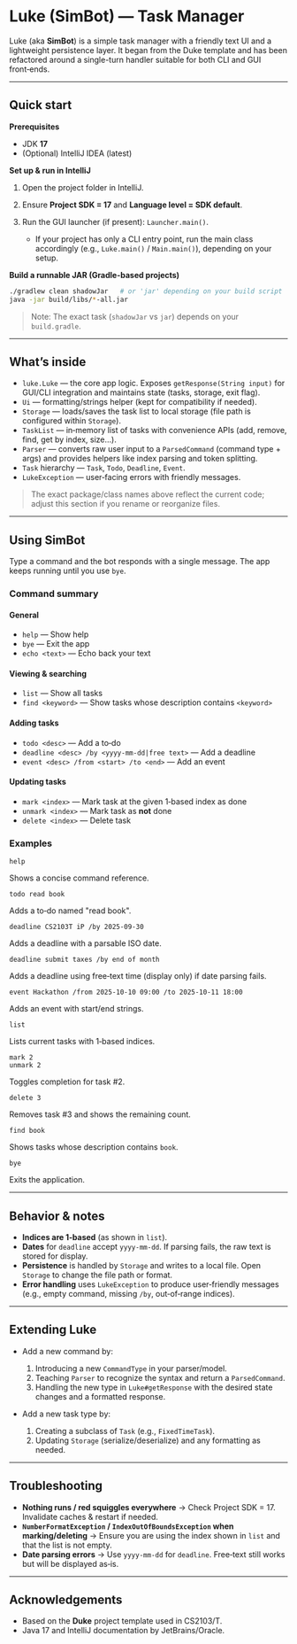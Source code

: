 # Luke (SimBot) — Task Manager

Luke (aka **SimBot**) is a simple task manager with a friendly text UI and a lightweight persistence layer. It began from the Duke template and has been refactored around a single-turn handler suitable for both CLI and GUI front‑ends.

---

## Quick start

**Prerequisites**

* JDK **17**
* (Optional) IntelliJ IDEA (latest)

**Set up & run in IntelliJ**

1. Open the project folder in IntelliJ.
2. Ensure **Project SDK = 17** and **Language level = SDK default**.
3. Run the GUI launcher (if present): `Launcher.main()`.

   * If your project has only a CLI entry point, run the main class accordingly (e.g., `Luke.main()` / `Main.main()`), depending on your setup.

**Build a runnable JAR (Gradle-based projects)**

```bash
./gradlew clean shadowJar   # or 'jar' depending on your build script
java -jar build/libs/*-all.jar
```

> Note: The exact task (`shadowJar` vs `jar`) depends on your `build.gradle`.

---

## What’s inside

* `luke.Luke` — the core app logic. Exposes `getResponse(String input)` for GUI/CLI integration and maintains state (tasks, storage, exit flag).
* `Ui` — formatting/strings helper (kept for compatibility if needed).
* `Storage` — loads/saves the task list to local storage (file path is configured within `Storage`).
* `TaskList` — in‑memory list of tasks with convenience APIs (add, remove, find, get by index, size…).
* `Parser` — converts raw user input to a `ParsedCommand` (command type + args) and provides helpers like index parsing and token splitting.
* `Task` hierarchy — `Task`, `Todo`, `Deadline`, `Event`.
* `LukeException` — user‑facing errors with friendly messages.

> The exact package/class names above reflect the current code; adjust this section if you rename or reorganize files.

---

## Using SimBot

Type a command and the bot responds with a single message. The app keeps running until you use `bye`.

### Command summary

#### General

* `help` — Show help
* `bye` — Exit the app
* `echo <text>` — Echo back your text

#### Viewing & searching

* `list` — Show all tasks
* `find <keyword>` — Show tasks whose description contains `<keyword>`

#### Adding tasks

* `todo <desc>` — Add a to‑do
* `deadline <desc> /by <yyyy-mm-dd|free text>` — Add a deadline
* `event <desc> /from <start> /to <end>` — Add an event

#### Updating tasks

* `mark <index>` — Mark task at the given 1‑based index as done
* `unmark <index>` — Mark task as **not** done
* `delete <index>` — Delete task

### Examples

```text
help
```

Shows a concise command reference.

```text
todo read book
```

Adds a to‑do named "read book".

```text
deadline CS2103T iP /by 2025-09-30
```

Adds a deadline with a parsable ISO date.

```text
deadline submit taxes /by end of month
```

Adds a deadline using free‑text time (display only) if date parsing fails.

```text
event Hackathon /from 2025-10-10 09:00 /to 2025-10-11 18:00
```

Adds an event with start/end strings.

```text
list
```

Lists current tasks with 1‑based indices.

```text
mark 2
unmark 2
```

Toggles completion for task #2.

```text
delete 3
```

Removes task #3 and shows the remaining count.

```text
find book
```

Shows tasks whose description contains `book`.

```text
bye
```

Exits the application.

---

## Behavior & notes

* **Indices are 1‑based** (as shown in `list`).
* **Dates** for `deadline` accept `yyyy-mm-dd`. If parsing fails, the raw text is stored for display.
* **Persistence** is handled by `Storage` and writes to a local file. Open `Storage` to change the file path or format.
* **Error handling** uses `LukeException` to produce user‑friendly messages (e.g., empty command, missing `/by`, out‑of‑range indices).

---

## Extending Luke

* Add a new command by:

   1. Introducing a new `CommandType` in your parser/model.
   2. Teaching `Parser` to recognize the syntax and return a `ParsedCommand`.
   3. Handling the new type in `Luke#getResponse` with the desired state changes and a formatted response.

* Add a new task type by:

   1. Creating a subclass of `Task` (e.g., `FixedTimeTask`).
   2. Updating `Storage` (serialize/deserialize) and any formatting as needed.

---

## Troubleshooting

* **Nothing runs / red squiggles everywhere** → Check Project SDK = 17. Invalidate caches & restart if needed.
* **`NumberFormatException` / `IndexOutOfBoundsException` when marking/deleting** → Ensure you are using the index shown in `list` and that the list is not empty.
* **Date parsing errors** → Use `yyyy-mm-dd` for `deadline`. Free‑text still works but will be displayed as‑is.

---

## Acknowledgements

* Based on the **Duke** project template used in CS2103/T.
* Java 17 and IntelliJ documentation by JetBrains/Oracle.
